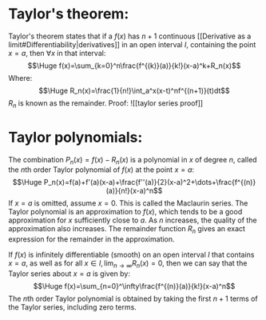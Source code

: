 
# Taylor's theorem:

Taylor's theorem states that if a $f(x)$ has $n+1$ continuous [[Derivative as a limit#Differentiability|derivatives]] in an open interval $I$, containing the point $x=a$, then $\forall x$ in that interval:$$\Huge f(x)=\sum_{k=0}^n\frac{f^{(k)}(a)}{k!}(x-a)^k+R_n(x)$$
Where:$$\Huge R_n(x)=\frac{1}{n!}\int_a^x(x-t)^nf^{(n+1)}(t)dt$$
$R_n$ is known as the remainder. Proof:
![[taylor series proof]]

# Taylor polynomials:

The combination $P_n(x)=f(x)-R_n(x)$ is a polynomial in $x$ of degree $n$, called the $n$th order Taylor polynomial of $f(x)$ at the point $x=a$:$$\Huge P_n(x)=f(a)+f'(a)(x-a)+\frac{f''(a)}{2}(x-a)^2+\dots+\frac{f^{(n)}(a)}{n!}(x-a)^n$$
If $x=a$ is omitted, assume $x=0$. This is called the Maclaurin series. The Taylor polynomial is an approximation to $f(x)$, which tends to be a good approximation for $x$ sufficiently close to $a$. As $n$ increases, the quality of the approximation also increases. The remainder function $R_n$ gives an exact expression for the remainder in the approximation.

If $f(x)$ is infinitely differentiable (smooth) on an open interval $I$ that contains $x=a$, as well as for all $x\in I,\,\lim_{n\to\infty}R_n(x)=0$, then we can say that the Taylor series about $x=a$ is given by:$$\Huge f(x)=\sum_{n=0}^\infty\frac{f^{(n)}(a)}{k!}(x-a)^n$$
The $n$th order Taylor polynomial is obtained by taking the first $n+1$ terms of the Taylor series, including zero terms.